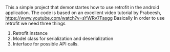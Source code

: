 This a simple project that demonstartes how to use retrofit in the android application.
The code is based on an excellent video tutorial by Prabeesh, https://www.youtube.com/watch?v=sYWRv7Fasgg
Basically In order to use retrofit we need three things
1. Retrofit instance
2. Model class for serialization and deserialization
3. Interface for possible API calls.
 
